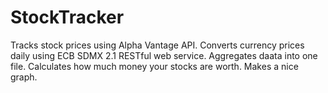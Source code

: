 # StockTracker
Tracks stock prices using Alpha Vantage API.
Converts currency prices daily using ECB SDMX 2.1 RESTful web service.
Aggregates daata into one file.
Calculates how much money your stocks are worth.
Makes a nice graph.
